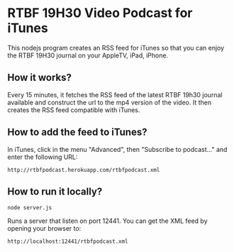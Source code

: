 # RTBF 19H30 Video Podcast for iTunes
This nodejs program creates an RSS feed for iTunes so that you can enjoy the RTBF 19H30 journal on your AppleTV, iPad, iPhone.

## How it works?
Every 15 minutes, it fetches the RSS feed of the latest RTBF 19h30 journal available and construct the url to the mp4 version of the video. It then creates the RSS feed compatible with iTunes.

## How to add the feed to iTunes?

In iTunes, click in the menu "Advanced", then "Subscribe to podcast..." and enter the following URL:

    http://rtbfpodcast.herokuapp.com/rtbfpodcast.xml

## How to run it locally?

    node server.js

Runs a server that listen on port 12441.
You can get the XML feed by opening your browser to:

    http://localhost:12441/rtbfpodcast.xml

